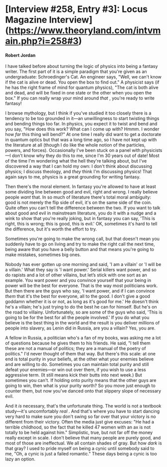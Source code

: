 # [Interview #258, Entry #3]: Locus Magazine Interview](https://www.theoryland.com/intvmain.php?i=258#3)

#### Robert Jordan

I have talked before about turning the logic of physics into being a fantasy writer. The first part of it is a simple paradigm that you're given as an undergraduate: Schroedinger's Cat. An engineer says, "Well, we can't know if the cat is alive or dead. You open the box to find out." A physicist says (if he has the right frame of mind for quantum physics), "The cat is both alive and dead, and will be fixed in one state or the other when you open the box." If you can really wrap your mind around
*that*
, you're ready to write fantasy!

I browse mythology, but I think if you've studied it too closely there is a tendency to be too grounded in it—an unwillingness to start twisting things and bending things too far. In physics, you expect it to twist and bend and you say, "How does this work? What can I come up with? Hmmm. I wonder how
*far*
this thing will bend?" At one time I really did want to get a doctorate in quantum optics but that was a long time ago, so I have not kept up with the literature at all (though I do like the whole notion of the particles, powers, and forces). Occasionally I've been stuck on a panel with physicists—I don't know why they do this to me, since I'm 30 years out of date! Most of the time I'm wondering what the hell they're talking about, but I've discovered a way that I can hold my own: I don't think about discussing physics; I discuss theology, and
*they*
think I'm discussing physics! That again says to me, physics is a great grounding for writing fantasy.

Then there's the moral element. In fantasy you're allowed to have at least some dividing line between good and evil, right and wrong. I really believe people
*want*
that. In so much of literature there's total moral ambiguity: good is not merely the flip side of evil, it's on the same side of the coin. Quite often you can't tell the difference between the two. If you want to talk about good and evil in mainstream literature, you do it with a nudge and a wink to show that you're really joking, but in fantasy you can say, 'This is right, this is wrong; this is good, this is evil.' OK, sometimes it's hard to tell the difference, but it's worth the effort to try.

Sometimes you're going to make the wrong call, but that doesn't mean you suddenly have to go on living and try to make the right call the next time, being aware that you have a belly button and that means you're going to make mistakes, sometimes big ones.

Nobody has ever gotten up one morning and said, 'I am a villain' or 'I will be a villain.' What they say is 'I want power.' Serial killers want power, and so do rapists and a lot of other villains, but let’s stick with one sort as an example. You want power and you convince yourself that your being in power will be the best for everyone. That is the way most politicians work. But then there are the guys who say, 'I want power, and if I can convince
*them*
that it's the best for everyone, all to the good. I don't give a good goddamn whether it is or not, as long as it's good for me.' He doesn't think he's a villain; he's just trying to do the best he can for himself. But he's on the road to villainy. Unfortunately, so are some of the guys who said, 'This is going to be for the best for all the people involved.' If you do what you believe is the best thing in the world and the result is you deliver millions of people into slavery, as Lenin did in Russia, are you a villain? Yes, you are.

A fellow in Russia, a politician who's a fan of my books, was asking me a lot of questions because he gives them to his friends. He said, "I tell them these are not a manual of politics; they are a manual of the poetry of politics." I'd never thought of them that way. But there's this scale: at one end is total purity in your beliefs, at the other what your enemies believe and are willing to do. Sometimes you can maintain total purity and still defeat your enemies—or win out over them, if you wish to use a less aggressive term. (It still means kick their butts into next week.) But sometimes you can't. If holding onto purity means that the other guys are going to win, then what is your purity worth? So you move just enough to counter them, but now you've danced onto that slippery slope of necessary evil.

And it
*is*
necessary, that's the unfortunate thing. The world is not a textbook study—it's uncomfortably
*real*
. And that's where you have to start dancing very hard to make sure you don't swing so far over that your victory is no different from their victory. Often the media just give excuses: "He had a terrible childhood, so the fact that he killed 47 women with an ax is not totally to be held against him." Simplistic, true, but not far off the money really except in scale. I don't believe that many people are purely good, and most of those are ineffectual. We all contain shades of gray. But how
*dark*
is that gray? I used to pride myself on being a cynic until somebody said to me, "Oh, a cynic is just a failed romantic." These days being a cynic is too lazy an option.

